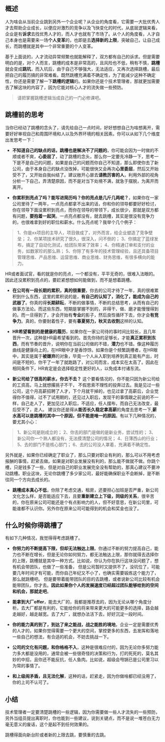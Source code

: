 ## 概述

人为啥会从当前企业跳到另外一个企业呢？从企业的角度看，它需要一大批优秀人才去帮助企业成长，以便应对激烈的竞争以及飞快变化的时代，从底层逻辑来看，企业是有**诉求**去找优秀人才的，而人才也就有了市场了。从个人的角度看，人才自己本身也是需要来一场**个人变革**的，也即是去**选择新的上限**，突破自己，让自己成长，而跳槽就是其中一个非常重要的个人变革。

基于上面说的，人才流动异常频繁也就能解释了，双方都有自己的诉求。但是需要明白的是，对个人而言，跳槽的成本是非常高的，且风险也不低，稍有不慎，**跳槽**就会变成**跳坑**，而入坑后，由于自己不够强大，无法适应，又再次选择跳槽，最后把自己的履历搞的非常难看。既然跳槽充满着不确定性，为了能减少这种不确定性，你还是需要了解一下**跳槽的逻辑**的。如果你还是个技术管理者，那就更加需要去了解这块的内容了，因为它能对核心人才的流失做一些预防。

> 请把掌握跳槽逻辑当成自己的一门必修课吧。

## 跳槽前的思考

当你已经动了跳槽的念头了，请先给自己一点时间，好好想想自己为啥想离开，需要好好审视自己和周围环境和人以及外界环境的相关因素。你可以从如下几个维度出发思考一下：

- **不知道自己的缺点的话，跳槽也是解决不了问题的**，你可能会因为一时做的不顺或者不爽，**心委屈了**，动了跳槽的念头，那么你一定要先冷静一下，思考一下是不是自己的问题，如果是自己的问题而你自己不知道，那么即使你去了新公司，由于本身自己的缺点没改掉，可能很快又会再次**心里委屈**，然后又开始受不了，又开始自我纠结了。建议敞开心扉去**请教厉害的人**，利用外部的视角分析一下自己，弄清楚原因，而不是对当下处境不满，就急于摆脱，为离开而离开。

- **你累积到亮点了吗？能写进简历吗？你的亮点是几斤几两呢？**，如果你在一家公司里待了一两年，一点亮点都拿不出来的话，你和你的领导都要好好检讨，你在领导下面没累积到亮点，而你在领导的带领下，成长很少，那就是双方都有问题，**要抱着一起哭**。一点亮点都没有，就去跳槽，其实是很没有竞争力的，也很难拿到好的职位和薪水。什么亮点呢？我举个几个例子：

>1、你是xx项目的主导人，项目做成了，对外而言，给企业塑造了竞争壁垒；
> 2、你某项技术研究了很久，很深入，问不倒的；
> 3、你搞定了蓝绿发布，搞定了自动化测试，给团队带来了效率；
> 4、你精通订单和支付的业务，如数家珍的那么熟；
> 5、你除了有多年的技术管理经验，且还具备项目管理思维、产品思维、运营思维、商业思维、财务思维，有很多横向的能力。

HR或者面试官，看的就是你的亮点，一个都没有，平平无奇的，很难入法眼的。因此还没累积到亮点的，要赶紧想想如何能做到，而不是想着跳槽。

- **在公司有一段长期的累积，真的很重要**，你去的公司才待了一年，真的很难累积到什么东西，这里的累积说的是，**有自己的认知了，消化了，能成为自己的武器了**。你真的得**长期耕耘**，不断的做事情，不断的总结思考，从而有自己的做事方法论。而这些东西，短期是掌握不到的，非得干、做、磨才能慢慢得到的。而一旦得到了，才会开始有**专业**的影子，然后良性循环下去，你才会**有竞争力**。真的，你要耐着性子，要有**春夏努力，秋天去收割**这样的认知。

- **HR希望看到的是健康的履历**，如果你在一家公司待的事时间比较长，且几年晋升一次，这种是HR最希望看到的。首先你待的足够长，才能**真正累积到东西**，而有节奏的晋升，说明你在当前公司做的不错，**潜力**也不错。像这种履历曲线是健康向上的，在HR眼中才是香饽饽。如果你是个频繁跳槽者，在HR眼中，其实是属于**被嫌弃**的对象，毕竟一个人从入职到培养到真正能有产出，时间是不短的，你干了一年了就跑路了，对公司而言，成本实在太高了。因此在相同条件下，HR肯定是会选择稳定性更好的人，以免成本付诸东流。

- **新公司给了很高的薪水，你去不去？** 这个要看情况的，你不能只因为新公司给的工资高，马上就想撂挑子不干， 不假思索不理性的投奔过去。我是见过一些公司，这个月高薪招聘了人才，下个月就干掉的，也见过拿了高薪后，企业觉得你不值得，过不了试用期的，还见过入职后，发现干的事情跟之前说的不一样，自己走人了，更加见过入职后，不适应，任人摆布，而自己无法改变，最后受不了，走人。
建议你还是得从**能否长久稳定拿高薪**的角度去思考一下,**薪水高可以是跳槽的其中一个原因，但不能是唯一的原因**。有以下几种情况的，要尤其小心：

> 1、新公司是刚成立的；
> 2、你去的部门是做的是新业务，尝试性的；
> 3、新公司你一个熟人都没有，无法摸清楚公司的情况；
> 4、日薄西山的行业；
> 5、去的部门不是核心部门；
> 6、去的公司没人罩着，充满着不确定性。

另外就是，如果你已经确定了职业了，那么只要对职业有利的，那么可以不用考虑报酬的事情，赶紧去做。如果是对职业发展没有利的，那么能不做就不做。你跳个槽，只是钱多了一些，但是对自己的职业发展完全没有帮助的，那真心建议不要冲动跳槽。职业这块，无论你跳槽了多少家公司，最好能确保职业不会断掉，是不断往同一个方向去成长的。

- **跳槽成本真心不低**，你除了考虑交通，租房，还要担心加班是否严重，新公司文化怎么样，是否能适应下去，且要**重新建立上下级，同级的关系**，很辛苦的，你在原来公司可能还是个有点影响力的人，但不好意思，在新公司里，可能谁都不认识你。另外你在原来公司可能得到的机会和奖金也没了。

## 什么时候你得跳槽了

有如下几种情况，我觉得得考虑跳槽了。

- **你努力的不断提高下限，但却无法触达上限**。你通过不断的努力提高自己，能力也不断在增长，但是无论你如何努力，都无法触达上限，那你就得去选择你的上限，跳槽就是其中一种方式。比如说，你认为你在执行这块没问题了，想有机会带团队，也做了一些准备，
  但是公司暂时又提供不了，没坑位了，可能要几年时间才有可能，而你自己年纪又不小了，也确实需要锻炼这个能力了，那么就跳槽吧。
  但是要带着能带团队的目的去跳槽，或者说新公司比较有机会能带团队，你才去。**因此如果你个人的发展速度已经超过团队能够给到的空间和机会，那就走吧**。

- **能拿到大厂offer**，能去大厂的，我都是推荐去的，因为无论从哪个角度分析，去大厂都是有利的，它能给你的将来带来更大的可能更多的选择，路会越走越好，越走越宽。去了大厂，就想办法活下去，好好沉淀一段时间。

- **你的能力真的到了，到达了来之能战，战之能胜的境地**，企业一定是需要优秀的人才的，如果你觉得需要一个更大的空间，掌控更多的东西，去发挥和落地一些自己的想法，有合适的机会，不妨去挑战一下。

- **公司的文化有问题，和你格格不入**，这种是很难应付的，因为无论你多努力能力多大都是没用的，通常会被一些很奇怪的决策和行为，打的死死的，莫名其妙的中招，且你还不能反抗，任人鱼肉。比如说，超级会甩锅已是公司里习以为常的事情了。

- **和上级闹矛盾，且无法化解**，这种的话，赶紧走，因为你做啥都已经没用了，你的上司不认可了。

## 小结

技术管理者一定要清楚跳槽的一些逻辑，因为你需要做一些人才流失的一些预防，另外当组员提出离职时，你也能到一些建议，说到关键点，而不是说一堆苍白无力毫无意义的废话，这个是起不到任何效果的。

跳槽得面向新台阶或者新的上限去跳，要慎重的去跳。
